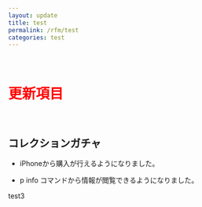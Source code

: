 ```yaml
---
layout: update
title: test
permalink: /rfm/test
categories: test
---
```



<br>
<h1 id="1"><font color="red">更新項目</font></h1><br>




## <span class="green-badge">コレクションガチャ</span>     

+  iPhoneから購入が行えるようになりました。   

+  p info コマンドから情報が閲覧できるようになりました。  

test3  



